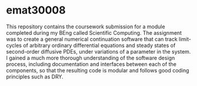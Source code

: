 # emat30008

This repository contains the coursework submission for a module completed during my BEng called Scientific Computing.
The assignment was to create a general numerical continuation software that can track limit-cycles of arbitrary ordinary differential equations and steady states of second-order diffusive PDEs, under variations of a parameter in the system.
I gained a much more thorough understanding of the software design process, including documentation and interfaces between each of the components, so that the resulting code is modular and follows good coding principles such as DRY.
